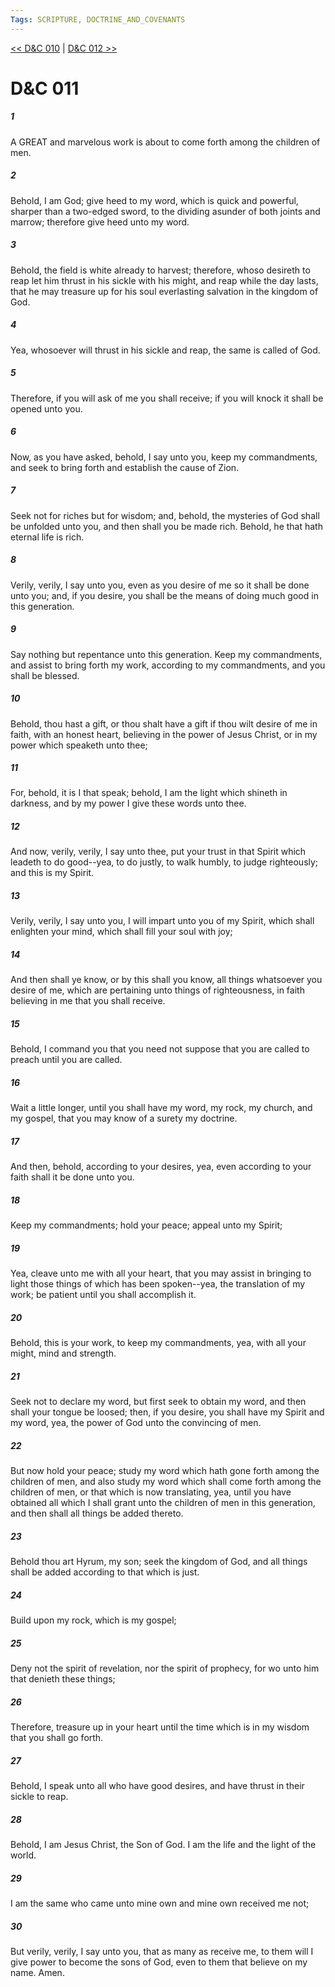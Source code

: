 ```yaml
---
Tags: SCRIPTURE, DOCTRINE_AND_COVENANTS
---
```


[<< D&C 010](DOCTRINE_AND_COVENANTS/D&C_010.md) | [D&C 012 >>](DOCTRINE_AND_COVENANTS/D&C_012.md)

# D&C 011

##### 1
 A GREAT and marvelous work is about to come forth among the children of men.
##### 2
 Behold, I am God; give heed to my word, which is quick and powerful, sharper than a two-edged sword, to the dividing asunder of both joints and marrow; therefore give heed unto my word.
##### 3
 Behold, the field is white already to harvest; therefore, whoso desireth to reap let him thrust in his sickle with his might, and reap while the day lasts, that he may treasure up for his soul everlasting salvation in the kingdom of God.
##### 4
 Yea, whosoever will thrust in his sickle and reap, the same is called of God.
##### 5
 Therefore, if you will ask of me you shall receive; if you will knock it shall be opened unto you.
##### 6
 Now, as you have asked, behold, I say unto you, keep my commandments, and seek to bring forth and establish the cause of Zion.
##### 7
 Seek not for riches but for wisdom; and, behold, the mysteries of God shall be unfolded unto you, and then shall you be made rich. Behold, he that hath eternal life is rich.
##### 8
 Verily, verily, I say unto you, even as you desire of me so it shall be done unto you; and, if you desire, you shall be the means of doing much good in this generation.
##### 9
 Say nothing but repentance unto this generation. Keep my commandments, and assist to bring forth my work, according to my commandments, and you shall be blessed.
##### 10
 Behold, thou hast a gift, or thou shalt have a gift if thou wilt desire of me in faith, with an honest heart, believing in the power of Jesus Christ, or in my power which speaketh unto thee;
##### 11
 For, behold, it is I that speak; behold, I am the light which shineth in darkness, and by my power I give these words unto thee.
##### 12
 And now, verily, verily, I say unto thee, put your trust in that Spirit which leadeth to do good--yea, to do justly, to walk humbly, to judge righteously; and this is my Spirit.
##### 13
 Verily, verily, I say unto you, I will impart unto you of my Spirit, which shall enlighten your mind, which shall fill your soul with joy;
##### 14
 And then shall ye know, or by this shall you know, all things whatsoever you desire of me, which are pertaining unto things of righteousness, in faith believing in me that you shall receive.
##### 15
 Behold, I command you that you need not suppose that you are called to preach until you are called.
##### 16
 Wait a little longer, until you shall have my word, my rock, my church, and my gospel, that you may know of a surety my doctrine.
##### 17
 And then, behold, according to your desires, yea, even according to your faith shall it be done unto you.
##### 18
 Keep my commandments; hold your peace; appeal unto my Spirit;
##### 19
 Yea, cleave unto me with all your heart, that you may assist in bringing to light those things of which has been spoken--yea, the translation of my work; be patient until you shall accomplish it.
##### 20
 Behold, this is your work, to keep my commandments, yea, with all your might, mind and strength.
##### 21
 Seek not to declare my word, but first seek to obtain my word, and then shall your tongue be loosed; then, if you desire, you shall have my Spirit and my word, yea, the power of God unto the convincing of men.
##### 22
 But now hold your peace; study my word which hath gone forth among the children of men, and also study my word which shall come forth among the children of men, or that which is now translating, yea, until you have obtained all which I shall grant unto the children of men in this generation, and then shall all things be added thereto.
##### 23
 Behold thou art Hyrum, my son; seek the kingdom of God, and all things shall be added according to that which is just.
##### 24
 Build upon my rock, which is my gospel;
##### 25
 Deny not the spirit of revelation, nor the spirit of prophecy, for wo unto him that denieth these things;
##### 26
 Therefore, treasure up in your heart until the time which is in my wisdom that you shall go forth.
##### 27
 Behold, I speak unto all who have good desires, and have thrust in their sickle to reap.
##### 28
 Behold, I am Jesus Christ, the Son of God. I am the life and the light of the world.
##### 29
 I am the same who came unto mine own and mine own received me not;
##### 30
 But verily, verily, I say unto you, that as many as receive me, to them will I give power to become the sons of God, even to them that believe on my name. Amen.

